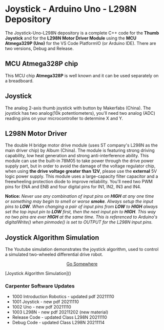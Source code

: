 # Joystick - Arduino Uno - L298N Depository

The Joystick-Uno-L298N depository is a complete C++ code for the **Thumb Joystick** and for the **L298N Motor Driver Module** using the **MCU Atmega329P (Uno)** for the  VS Code PlatformIO (or Arduino IDE). There are two versions, Debug and Release.

## MCU Atmega328P chip 

This MCU chip **Atmega328P** is well known and it can be used separately on a breadboard.

## Joystick 

The analog 2-axis thumb joystick with button by Makerfabs (China). The joystick has two analog(10k potentiometers), you'll need two analog (ADC) reading pins on your microcontroller to determine X and Y.

## L298N Motor Driver

The double H bridge motor drive module (uses ST company's L298N as the main driver chip) by Album (China). The module is featuring strong driving capability, low heat generation and strong anti-interference ability. This module can use the built-in 78M05 to take power through the drive power supply part, but in order to avoid the damage of the voltage regulator chip, when using **the drive voltage greater than 12V**, please use the **external** 5V logic power supply. This module uses a large-capacity filter capacitor and a freewheeling protection diode to improve reliability. You'll need two PWM pins for ENA and ENB and four digital pins for IN1, IN2, IN3 and IN4.

**Notice:** *Never use any combination of input pins on **HIGH** at any one time or something may begin to smell or worse **smoke**. Always setup the input pins to **LOW**. When changing a pair of input pins from **LOW** to **HIGH** always set the top input pin to **LOW** first, then the next input pin to **HIGH**. This way no two pins are ever **HIGH** at the same time. This is referenced to Arduino's digitalWrite() when pinmode() is set to OUTPUT for the L298N input pins.*

## Joystick Algorithm Simulation

The Youtube simulation demonstrates the joystick algorithm, used to control a simulated two-wheeled differential drive robot. 
<p align="center";>
<a href="somewhere.html" name="linktome" id="linktome" target="_blank">Go Somewhere</a>
</p>
[Joystick Algorithm Simulation](<https://www.youtube.com/embed/maIHbdbDBwo>)

### Carpenter Software Updates

- 1000 Introduction Robotics - updated pdf 20211110
- 1001 Joystick              - new pdf 20211110
- 1002 Uno                   - new pdf 20211110
- 1003 L298N                 - new pdf 20211202 (new material)
- Release Code               - updated Class L298N 20211110
- Debug Code                 - updated Class L298N 20211114
   
